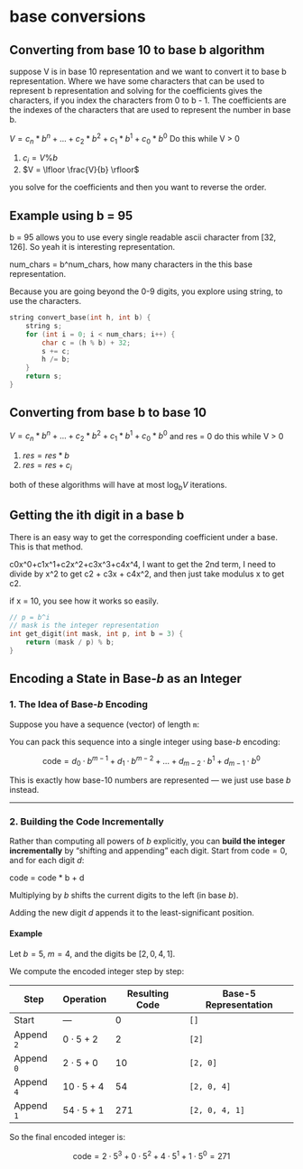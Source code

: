 # base conversions

## Converting from base 10 to base b algorithm

suppose V is in base 10 representation and we want to convert it to base b representation.  Where we have some characters that can be used to represent b representation and solving for the coefficients gives the characters, if you index the characters from 0 to b - 1.  The coefficients are the indexes of the characters that are used to represent the number in base b.

$V = c_{n} * b^{n} + ... + c_{2} * b^{2} + c_{1} * b^{1} + c_{0} * b^{0}$
Do this while V > 0
1. $c_{i} = V \% b$
2. $V = \lfloor \frac{V}{b} \rfloor$

you solve for the coefficients and then you want to reverse the order. 

## Example using b = 95 

b = 95 allows you to use every single readable ascii character from [32, 126].  So yeah it is interesting representation.

num_chars = b^num_chars, how many characters in the this base representation. 

Because you are going beyond the 0-9 digits, you explore using string, to use the characters. 

```cpp
string convert_base(int h, int b) {
    string s;
    for (int i = 0; i < num_chars; i++) {
        char c = (h % b) + 32;
        s += c;
        h /= b;
    }
    return s;
}
```

## Converting from base b to base 10

$V = c_{n} * b^{n} + ... + c_{2} * b^{2} + c_{1} * b^{1} + c_{0} * b^{0}$
and res = 0
do this while V > 0
1. $res = res * b$
2. $res = res + c_{i}$

both of these algorithms will have at most $\log_{b}{V}$ iterations.

## Getting the ith digit in a base b

There is an easy way to get the corresponding coefficient under a base.  This is that method. 

c0x^0+c1x^1+c2x^2+c3x^3+c4x^4, I want to get the 2nd term, I need to divide by x^2 to get
c2 + c3x + c4x^2, and then just take modulus x to get c2.

if x = 10, you see how it works so easily.  

```cpp
// p = b^i
// mask is the integer representation
int get_digit(int mask, int p, int b = 3) {
    return (mask / p) % b;
}
```

## Encoding a State in Base-*b* as an Integer

### 1. The Idea of Base-*b* Encoding

Suppose you have a sequence (vector) of length `m`:


You can pack this sequence into a single integer using base-$b$ encoding:

$$
\text{code} = d_0 \cdot b^{m-1} + d_1 \cdot b^{m-2} + \dots + d_{m-2} \cdot b^1 + d_{m-1} \cdot b^0
$$

This is exactly how base-10 numbers are represented — we just use base $b$ instead.

---

### 2. Building the Code Incrementally

Rather than computing all powers of $b$ explicitly, you can **build the integer incrementally** by “shifting and appending” each digit. Start from $\text{code} = 0$, and for each digit $d$:

code = code * b + d

Multiplying by $b$ shifts the current digits to the left (in base $b$).

Adding the new digit $d$ appends it to the least-significant position.

#### Example

Let $b = 5$, $m = 4$, and the digits be $[2, 0, 4, 1]$.

We compute the encoded integer step by step:

| Step         | Operation              | Resulting Code | Base-5 Representation |
|--------------|------------------------|----------------|------------------------|
| Start        | —                      | $0$            | `[]`                   |
| Append `2`   | $0 \cdot 5 + 2$        | $2$            | `[2]`                  |
| Append `0`   | $2 \cdot 5 + 0$        | $10$           | `[2, 0]`               |
| Append `4`   | $10 \cdot 5 + 4$       | $54$           | `[2, 0, 4]`            |
| Append `1`   | $54 \cdot 5 + 1$       | $271$          | `[2, 0, 4, 1]`         |

So the final encoded integer is:

$$
\text{code} = 2 \cdot 5^3 + 0 \cdot 5^2 + 4 \cdot 5^1 + 1 \cdot 5^0 = 271
$$
